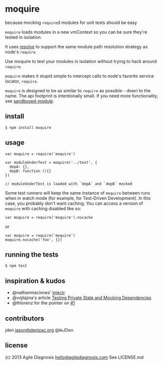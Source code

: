 # moquire
because mocking `require`d modules for unit tests should be easy

`moquire` loads modules in a new vmContext so you can be sure they're tested in isolation.

It uses [resolve](https://npmjs.org/package/resolve) to support the same module path resolution strategy as node's `require`.

Use moquire to test your modules in isolation without trying to hack around `require`.

`moquire` makes it stupid simple to intercept calls to node's favorite service locator, `require`.

`moquire` is designed to be as similar to `require` as possible - down to the name. The api footprint is intentionally small. If you need more functionality, see [sandboxed-module](https://npmjs.org/package/sandboxed-module).

## install

    $ npm install moquire

## usage

    var moquire = require('moquire')

    var moduleUnderTest = moquire('../test', {
      depA: {},
      depB: function (){}
    })

    // moduleUnderTest is loaded with `depA` and `depB` mocked

Some test runners will keep the same instance of `moquire` between runs when in watch mode (for example, for Test-Driven Development). In this case, you probably don't want caching. You can access a version of `moquire` with caching disabled like so:

    var moquire = require('moquire').nocache

or

    var moquire = require('moquire')
    moquire.nocache('foo', {})

## running the tests

    $ npm test

## inspiration & kudos
 * @nathanmacinnes' [injectr](https://npmjs.org/package/injectr)
 * @vojtajina's article [Testing Private State and Mocking Dependencies](http://howtonode.org/testing-private-state-and-mocking-deps)
 * @thlorenz for the pointer on [#1](https://github.com/jden/moquire/issues/1)

## contributors

jden <jason@denizac.org> @leJDen

## license

(c) 2013 Agile Diagnosis <hello@agilediagnosis.com> See LICENSE.md